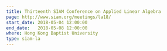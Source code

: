 ```yaml
---
title: Thirteenth SIAM Conference on Applied Linear Algebra
page: http://www.siam.org/meetings/la18/
start_date: 2018-05-04 12:00:00
end_date:   2018-05-08 12:00:00
where: Hong Kong Baptist University
type: siam-la
---
```



